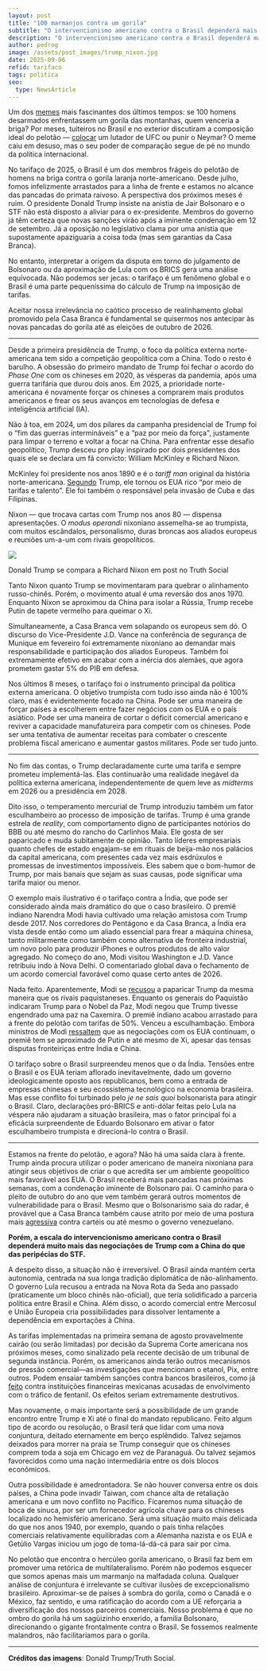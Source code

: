 ```yaml
---
layout: post
title: "100 marmanjos contra um gorila"
subtitle: "O intervencionismo americano contra o Brasil dependerá mais das negociações de Trump com a China do que das peripécias do STF"
description: "O intervencionismo americano contra o Brasil dependerá mais das negociações de Trump com a China do que das peripécias do STF"
author: pedrog
image: /assets/post_images/trump_nixon.jpg
date: 2025-09-06
refid: tarifaco
tags: politica
seo:
  type: NewsArticle
---
```


Um dos [memes](https://en.wikipedia.org/wiki/100_men_versus_a_gorilla) mais
fascinantes dos últimos tempos: se 100 homens desarmados enfrentassem um gorila
das montanhas, quem venceria a briga? Por meses, tuiteiros no Brasil e no
exterior discutiram a composição ideal do pelotão
— [colocar](https://x.com/brasileiraoopre/status/1920678892110499965) um
lutador de UFC ou punir o Neymar? O meme caiu em desuso, mas o seu poder de
comparação segue de pé no mundo da política internacional.

No tarifaço de 2025, o Brasil é um dos membros frágeis do pelotão de homens na
briga contra o gorila laranja norte-americano. Desde julho, fomos infelizmente
arrastados para a linha de frente e estamos no alcance das pancadas do primata
raivoso. A perspectiva dos próximos meses é ruim. O presidente Donald Trump
insiste na anistia de Jair Bolsonaro e o STF não está disposto a aliviar para o
ex-presidente. Membros do governo já têm certeza que novas sanções virão após a
iminente condenação em 12 de setembro. Já a oposição no legislativo clama por
uma anistia que supostamente apaziguaria a coisa toda (mas sem garantias da
Casa Branca).

No entanto, interpretar a origem da disputa em torno do julgamento de Bolsonaro
ou da aproximação de Lula com os BRICS gera uma análise equivocada. Não podemos
ser jecas: o tarifaço é um fenômeno global e o Brasil é uma parte pequeníssima
do cálculo de Trump na imposição de tarifas.

Aceitar nossa irrelevância no caótico processo de realinhamento global
promovido pela Casa Branca é fundamental se quisermos nos antecipar às novas
pancadas do gorila até as eleições de outubro de 2026.

---

Desde a primeira presidência de Trump, o foco da política externa
norte-americana tem sido a competição geopolítica com a China. Todo o resto é
barulho. A obsessão do primeiro mandato de Trump foi fechar o acordo do *Phase
One* com os chineses em 2020, às vésperas da pandemia, após uma guerra
tarifária que durou dois anos. Em 2025, a prioridade norte-americana é
novamente forçar os chineses a comprarem mais produtos americanos e frear os
seus avanços em tecnologias de defesa e inteligência artificial (IA).

Não à toa, em 2024, um dos pilares da campanha presidencial de Trump foi o “fim
das guerras intermináveis” e a “paz por meio da força", justamente para limpar
o terreno e voltar a focar na China.  Para enfrentar esse desafio geopolítico,
Trump desceu pro play inspirado por dois presidentes dos quais ele se declara
um fã convicto: William McKinley e Richard Nixon.

McKinley foi presidente nos anos 1890 e é o _tariff man_ original da história
norte-americana.
[Segundo](https://www.npr.org/2025/02/03/nx-s1-5272753/why-trump-loves-former-president-mckinley-so-much)
Trump, ele tornou os EUA rico “por meio de tarifas e talento”. Ele foi também o
responsável pela invasão de Cuba e das Filipinas.

Nixon — que trocava cartas com Trump nos anos 80 — dispensa apresentações. O
*modus operandi* nixoniano assemelha-se ao trumpista, com muitos escândalos,
personalismo, duras broncas aos aliados europeus e reuniões um-a-um com rivais
geopolíticos.

<div class="figure">
  <img src="/assets/post_images/trump_nixon_completo.jpg" />
  <p class="caption">Donald Trump se compara a Richard Nixon em post no Truth Social</p>
</div>

Tanto Nixon quanto Trump se movimentaram para quebrar o alinhamento
russo-chinês. Porém, o movimento atual é uma reversão dos anos 1970. Enquanto
Nixon se aproximou da China para isolar a Rússia, Trump recebe Putin de tapete
vermelho para queimar o Xi.

Simultaneamente, a Casa Branca vem solapando os europeus sem dó. O discurso do
Vice-Presidente J.D. Vance na conferência de segurança de Munique em fevereiro
foi extremamente nixoniano ao demandar mais responsabilidade e participação dos
aliados Europeus. Também foi extremamente efetivo em acabar com a inércia dos
alemães, que agora prometem gastar 5% do PIB em defesa.

Nos últimos 8 meses, o tarifaço foi o instrumento principal da política externa
americana. O objetivo trumpista com tudo isso ainda não é 100% claro, mas é
evidentemente focado na China. Pode ser uma maneira de forçar países a
escolherem entre fazer negócios com os EUA e o país asiático. Pode ser uma
maneira de cortar o déficit comercial americano e reviver a capacidade
manufatureira para competir com os chineses. Pode ser uma tentativa de aumentar
receitas para combater o crescente problema fiscal americano e aumentar gastos
militares. Pode ser tudo junto.

---

No fim das contas, o Trump declaradamente curte uma tarifa e sempre prometeu
implementá-las. Elas continuarão uma realidade inegável da política externa
americana, independentemente de quem leve as *midterms* em 2026 ou a
presidência em 2028.

Dito isso, o temperamento mercurial de Trump introduziu também um fator
esculhambeiro ao processo de imposição de tarifas. Trump é uma grande estrela
de *reality*, com comportamento digno de participantes notórios do BBB ou até
mesmo do rancho do Carlinhos Maia. Ele gosta de ser paparicado e muda
subitamente de opinião. Tanto líderes empresariais quanto chefes de estado
engajam-se em rituais de beija-mão nos palácios da capital americana, com
presentes cada vez mais esdrúxulos e promessas de investimentos impossíveis.
Eles sabem que o bom-humor de Trump, por mais banais que sejam as suas causas,
pode significar uma tarifa maior ou menor.

O exemplo mais ilustrativo é o tarifaço contra a Índia, que pode ser
considerado ainda mais dramático do que o caso brasileiro. O premiê indiano
Narendra Modi havia cultivado uma relação amistosa com Trump desde 2017. Nos
corredores do Pentágono e da Casa Branca, a Índia era vista desde então como um
aliado essencial para frear a máquina chinesa, tanto militarmente como também
como alternativa de fronteira industrial, um novo polo para produzir iPhones e
outros produtos de alto valor agregado. No começo do ano, Modi visitou
Washington e J.D. Vance retribuiu indo à Nova Delhi. O comentariado global dava
o fechamento de um acordo comercial favorável como quase certo antes de 2026.

Nada feito. Aparentemente, Modi se [recusou](https://www.nytimes.com/2025/08/30/us/politics/trump-modi-india.html)
a paparicar Trump da mesma maneira que os rivais paquistaneses. Enquanto os
generais do Paquistão indicaram Trump para o Nobel da Paz, Modi negou que Trump
tivesse engendrado uma paz na Caxemira. O premiê indiano acabou arrastado para
a frente do pelotão com tarifas de 50%. Venceu a esculhambação. Embora
ministros de Modi
[ressaltem](https://timesofindia.indiatimes.com/business/india-business/we-are-in-dialogue-piyush-goyal-says-india-us-trade-deal-being-negotiated-50-trump-tariffs-in-place/amp_articleshow/123651410.cms)
que as negociações com os EUA continuam, o premiê tem se aproximado de Putin e
até mesmo de Xi, apesar das tensas disputas fronteiriças entre Índia e China.

O tarifaço sobre o Brasil surpreendeu menos que o da Índia. Tensões entre o
Brasil e os EUA teriam aflorado inevitavelmente, dado um governo
ideologicamente oposto aos republicanos, bem como a entrada de empresas
chinesas e seu ecossistema tecnológico na economia brasileira. Mas esse
conflito foi turbinado pelo _je ne sais quoi_ bolsonarista para atingir o
Brasil. Claro, declarações pró-BRICS e anti-dólar feitas pelo Lula na véspera
não ajudaram a situação brasileira, mas o fator principal foi a eficácia
surpreendente de Eduardo Bolsonaro em ativar o fator esculhambeiro trumpista e
direcioná-lo contra o Brasil.

---

Estamos na frente do pelotão, e agora? Não há uma saída clara à frente. Trump
ainda procura utilizar o poder americano de maneira nixoniana para atingir seus
objetivos de criar o que acredita ser um ambiente geopolítico mais favorável
aos EUA. O Brasil receberá mais pancadas nas próximas semanas, com a condenação
iminente de Bolsonaro pai. O caminho para o pleito de outubro do ano que vem
também gerará outros momentos de vulnerabilidade para o Brasil. Mesmo que o
Bolsonarismo saia do radar, é provável que a Casa Branca também cause atrito
por meio de uma postura mais
[agressiva](https://www.politico.com/news/2025/09/05/pentagon-national-defense-strategy-china-homeland-western-hemisphere-00546310)
contra cartéis ou até mesmo o governo venezuelano.

**Porém, a escala do intervencionismo americano contra o Brasil dependerá muito
mais das negociações de Trump com a China do que das peripécias do STF.**

A despeito disso, a situação não é irreversível. O Brasil ainda mantém certa
autonomia, centrada na sua longa tradição diplomática de não-alinhamento. O
governo Lula recusou a entrada na Nova Rota da Seda ano passado (praticamente
um bloco chinês não-oficial), que teria solidificado a parceria política entre
Brasil e China. Além disso, o acordo comercial entre Mercosul e União Europeia
cria possibilidades para dissolver lentamente a dependência em exportações à
China.

As tarifas implementadas na primeira semana de agosto provavelmente cairão (ou
serão limitadas) por decisão da Suprema Corte americana nos próximos meses,
como sinalizado pela recente decisão de um tribunal de segunda instância.
Porém, os americanos ainda terão outros mecanismos de pressão comercial—as
investigações que mencionam o etanol, Pix, entre outros. Podem ensaiar também
sanções contra bancos brasileiros, como já
[feito](https://apnews.com/article/mexico-bank-sanctions-us-treasury-drug-cartels-47d8f0e0508508a96c6838183cd0af70)
contra instituições financeiras mexicanas acusadas de envolvimento com o
tráfico de fentanil. Os efeitos seriam extremamente destrutivos.

Mas novamente, o mais importante será a possibilidade de um grande encontro
entre Trump e Xi até o final do mandato republicano. Feito algum tipo de acordo
ou resolução, o Brasil terá que lidar com uma nova conjuntura, deitado
eternamente em berço esplêndido. Talvez sejamos deixados para morrer na praia
se Trump conseguir que os chineses comprem toda a soja em Chicago em vez de
Paranaguá. Ou talvez sejamos favorecidos como uma nação intermediária entre os
dois blocos econômicos.

Outra possibilidade é amedrontadora. Se não houver conversa entre os dois
países, a China pode invadir Taiwan, com chance alta de retaliação americana e
um novo conflito no Pacífico. Ficaremos numa situação de boca de sinuca, por
ser um fornecedor agrícola chave para os chineses localizado no hemisfério
americano. Será uma situação muito mais delicada do que nos anos 1940, por
exemplo, quando o país tinha relações comerciais relativamente equilibradas com
a Alemanha nazista e os EUA e Getúlio Vargas iniciou um jogo de toma-lá-dá-cá
para sair por cima.

No pelotão que encontra o hercúleo gorila americano, o Brasil faz bem em
promover uma retórica de multilateralismo. Porém não podemos esquecer que somos
apenas mais um marmanjo na malfadada coluna. Qualquer análise de conjuntura é
irrelevante se cultivar ilusões de excepcionalismo brasileiro. Aproximar-se de
países à sombra do gorila, como o Canadá e o México, faz sentido, e uma
ratificação do acordo com a UE reforçaria a diversificação dos nossos parceiros
comerciais. Nosso problema é que no ombro do gorila há um sagüizinho enxerido,
a família Bolsonaro, direcionando o gigante frontalmente contra o Brasil. Se
fossemos realmente malandros, não facilitaríamos para o gorila.

---

**Créditos das imagens**: Donald Trump/Truth Social.
